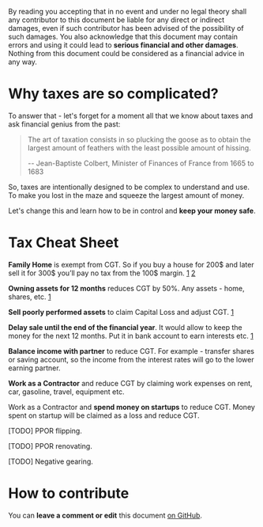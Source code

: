 By reading you accepting that in no event and under no legal theory shall any contributor to this
document be liable for any direct or indirect damages, even if such contributor has been advised
of the possibility of such damages. You also acknowledge that this document may contain errors and
using it could lead to **serious financial and other damages**. Nothing from this document could be
considered as a financial advice in any way.

Why taxes are so complicated?
=============================

To answer that - let's forget for a moment all that we know about taxes and ask financial genius
from the past:

> The art of taxation consists in so plucking the goose as to obtain the largest amount of feathers
> with the least possible amount of hissing.
>
> -- Jean-Baptiste Colbert, Minister of Finances of France from 1665 to 1683

So, taxes are intentionally designed to be complex to understand and use. To make you lost in the
maze and squeeze the largest amount of money.

Let's change this and learn how to be in control and **keep your money safe**.

Tax Cheat Sheet
===============

**Family Home** is exempt from CGT. So if you buy a house for 200$ and later sell it for 300$ you’ll
pay no tax from the 100$ margin.
[1](http://www.westlawn.com.au/do-you-have-to-pay-capital-gains-tax-when-selling-a-home)
[2](http://www.diypropertyinvestment.com/capital-gains-tax)

**Owning assets for 12 months** reduces CGT by 50%. Any assets - home, shares, etc.
[1](https://www.ato.gov.au/General/Capital-gains-tax/Working-out-your-capital-gain-or-loss/Working-out-your-capital-gain)

**Sell poorly performed assets** to claim Capital Loss and adjust CGT.
[1](https://web.archive.org/web/20160809111759/https://thesmartmoney.com.au/how-to-reduce-capital-gains-tax)

**Delay sale until the end of the financial year**. It would allow to keep the money for the next
12 months. Put it in bank account to earn interests etc.
[1](https://web.archive.org/web/20160809111759/https://thesmartmoney.com.au/how-to-reduce-capital-gains-tax/)

**Balance income with partner** to reduce CGT. For example - transfer shares or saving account, so
the income from the interest rates will go to the lower earning partner.

**Work as a Contractor** and reduce CGT by claiming work expenses on rent, car, gasoline, travel,
equipment etc.

Work as a Contractor and **spend money on startups** to reduce CGT. Money spent on startup will be
claimed as a loss and reduce CGT.

[TODO] PPOR flipping.

[TODO] PPOR renovating.

[TODO] Negative gearing.

How to contribute
=================

You can **leave a comment or edit** this document [on GitHub](https://github.com/sinizinairina/tax-cheatsheet).
